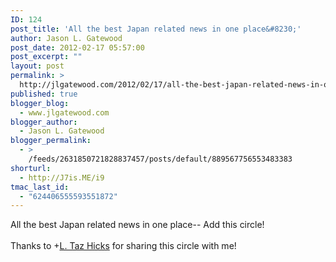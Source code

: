 ```yaml
---
ID: 124
post_title: 'All the best Japan related news in one place&#8230;'
author: Jason L. Gatewood
post_date: 2012-02-17 05:57:00
post_excerpt: ""
layout: post
permalink: >
  http://jlgatewood.com/2012/02/17/all-the-best-japan-related-news-in-one-place/
published: true
blogger_blog:
  - www.jlgatewood.com
blogger_author:
  - Jason L. Gatewood
blogger_permalink:
  - >
    /feeds/2631850721828837457/posts/default/889567756553483383
shorturl:
  - http://J7is.ME/i9
tmac_last_id:
  - "624406555593551872"
---
```

All the best Japan related news in one place-- Add this circle!<br /><br />Thanks to <span><span>+</span><a href="https://plus.google.com/108599058013377623120">L. Taz Hicks</a></span> for sharing this circle with me!